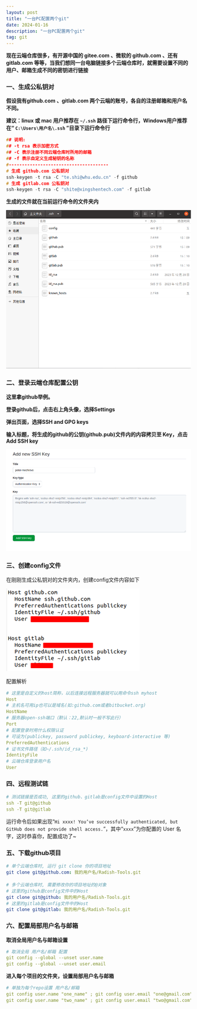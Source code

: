 ```yaml
---
layout: post
title: "一台PC配置两个git"
date: 2024-01-16
description: "一台PC配置两个git"
tag: git
---
```


**现在云端仓库很多，有开源中国的 gitee.com 、微软的 github.com 、还有 gitlab.com 等等，当我们想同一台电脑链接多个云端仓库时，就需要设置不同的用户、邮箱生成不同的密钥进行链接**

### 一、生成公私钥对

**假设我有github.com 、gitlab.com 两个云端的账号，各自的注册邮箱和用户名不同。**

**建议：linux 或 mac 用户推荐在 `~/.ssh` 路径下运行命令行，Windows用户推荐在“ `C:\Users\用户名\.ssh` ”目录下运行命令行**

```c++
## 说明: 
## -t rsa 表示加密方式  
## -C 表示注册不同云端仓库时所用的邮箱 
## -f 表示自定义生成秘钥的名称
#--------------------------------------
# 生成 github.com 公私钥对
ssh-keygen -t rsa -C "te.shi@whu.edu.cn" -f github
# 生成 gitlab.com 公私钥对
ssh-keygen -t rsa -C "shite@xingshentech.com" -f gitlab
```

**生成的文件就在当前运行命令的文件夹内**

![](images/posts/git2/1.png)

### **二、登录云端仓库配置公钥**

**这里拿github举例。**

**登录github后，点击右上角头像，选择Settings**

**弹出页面，选择SSH and GPG keys**

**输入标题，将生成的github的公钥(github.pub)文件内的内容拷贝至 Key，点击Add SSH key**

![](images/posts/git2/2.png)

### 三、创建config文件

在刚刚生成公私钥对的文件夹内，创建config文件内容如下

![](images/posts/git2/3.png)

配置解析

```yaml
# 这里是自定义的host简称，以后连接远程服务器就可以用命令ssh myhost
Host
# 主机名可用ip也可以是域名(如:github.com或者bitbucket.org)
HostName
# 服务器open-ssh端口（默认：22,默认时一般不写此行）
Port
# 配置登录时用什么权限认证
# 可设为(publickey, password publickey, keyboard-interactive 等)
PreferredAuthentications
# 证书文件路径（如~/.ssh/id_rsa_*)
IdentityFile
# 云端仓库登录用户名
User
```

### **四、远程测试链**

```yaml
# 测试链接是否成功, 这里的github、gitlab是config文件中设置的Host
ssh -T git@github
ssh -T git@gitlab
```

运行命令后如果出现“`Hi xxxx! You’ve successfully authenticated, but GitHub does not provide shell access.`”，其中“`xxxx`”为你配置的 User 名字，这时恭喜你，配置成功了~

### **五、下载github项目**

```yaml
# 单个云端仓库时, 运行 git clone 你的项目地址
git clone git@github.com: 我的用户名/Radish-Tools.git

# 多个云端仓库时, 需要修改你的项目地址的@对象
# 这里的github是config文件中的Host
git clone git@github: 我的用户名/Radish-Tools.git
# 这里的gitlab是config文件中的Host
git clone git@gitlab: 我的用户名/Radish-Tools.git
```



### **六、配置局部用户名与邮箱**

**取消全局用户名与邮箱设置**

```yaml
# 取消全局 用户名/邮箱 配置
git config --global --unset user.name
git config --global --unset user.email
```

**进入每个项目的文件夹，设置局部用户名与邮箱**

```yaml
# 单独为每个repo设置 用户名/邮箱
git config user.name "one_name" ; git config user.email "one@gmail.com" # 例如对github
git config user.name "two_name" ; git config user.email "two@gmail.com" # 例如对gitlab
```






